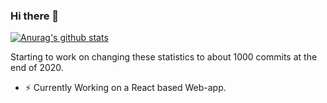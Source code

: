 ### Hi there 👋

[![Anurag's github stats](https://github-readme-stats.vercel.app/api?username=pulkitcode)](https://github.com/anuraghazra/github-readme-stats)


Starting to work on changing these statistics to about 1000 commits at the end of 2020.

- ⚡ Currently Working on a React based Web-app.


